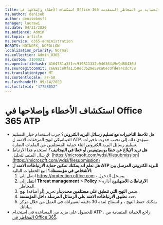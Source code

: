 ```yaml
---
title: استكشاف الأخطاء وإصلاحها في Office 365 الحماية من المخاطر المتقدمة (ATP)
ms.author: deniseb
author: denisebmsft
manager: laurawi
ms.date: 04/21/2020
ms.audience: Admin
ms.topic: article
ms.service: o365-administration
ROBOTS: NOINDEX, NOFOLLOW
localization_priority: Normal
ms.collection: Admin_O365
ms.custom: 3100021
ms.openlocfilehash: 4164781a331ec919811332e94636449e9d88430d
ms.sourcegitcommit: c6692ce0fa1358ec3529e59ca0ecdfdea4cdc759
ms.translationtype: MT
ms.contentlocale: ar-SA
ms.lasthandoff: 09/14/2020
ms.locfileid: "47758052"
---
```

# <a name="troubleshoot-issues-with-office-365-atp"></a>استكشاف الأخطاء وإصلاحها في Office 365 ATP

- هل **تلاحظ التاخيرات مع تسليم رسائل البريد الكتروني**؟ جرب استخدام خيار التسليم الديناميكي لنهج المرفقات الامنه ل ATP. سيؤدي ذلك إلى تجنب حدوث تاخيرات تسليم رسائل البريد الكتروني اثناء حماية المستلمين من الملفات الضارة.
- **هل تريد الإبلاغ عن خطا بوسيتيفيس أو خطا في النيجاتيف**؟ استخدم هذا الارتباط لإرسال الملف لتحليل: [https://microsoft.com/wdsi/filesubmission](https://microsoft.com/wdsi/filesubmission)
- **هل تعلم انه يمكنك تمكين حماية الارتباطات الامنه ل ATP للبريد الكتروني المرسل بين الأشخاص في مؤسستك**؟ اتبع الخطوات التالية:
    1. انتقل إلى https://protection.office.com ، وسجل الدخول.
    2. انتقل إلى **Threat management**  >  **Policy**  >  **الارتباطات الامنه**لنهج أداره المخاطر.
    3. ضمن **النهج التي تنطبق علي مستلمين محددين**أو تحرير (أو أضافه) نهج.
    4. حدد **تطبيق الارتباطات الامنه علي الرسائل المرسلة داخل المؤسسة**.
    5. يمكنك حفظ النهج ، والسماح لمده 30 دقيقه لتغييراتك في العمل من خلال مركز بياناتك.
- للحصول علي مزيد من المساعدة في استخدام ATP ، راجع [الحماية المتقدمة من المخاطر في Office 365](https://docs.microsoft.com/microsoft-365/security/office-365-security/office-365-atp).